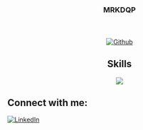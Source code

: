 <h3 align="center">MRKDQP</h3>
<h3 align="center"></h3>
<br>
<p align="center">
<a href="https://github.com/anuraghazra/github-readme-stats"><img src="https://github-readme-stats.vercel.app/api?username=hansu0419&rank_icon=github&show_icons=true&theme=dark" alt="Github"></a>
</p>

<h2 align="center">Skills</h2>
<p align=center>
  <img src="https://skillicons.dev/icons?i=html,css,c,java,js,jquery,mongodb,mysql,,,nodejs,linux,py,vscode&perline=8">
</p>

<h2 align="left">Connect with me:</h2>
<p align="left">
<a href="www.linkedin.com/in/johans-venedict-c-5ba99a305"><img src="https://img.shields.io/badge/LinkedIn-0077B5?style=for-the-badge&logo=linkedin&logoColor=white" alt="LinkedIn"></a>
</p>
